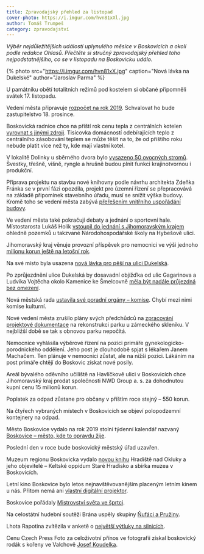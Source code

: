 ```yaml
---
title: Zpravodajský přehled za listopad
cover-photo: https://i.imgur.com/hvn81xXl.jpg
author: Tomáš Trumpeš
category: zpravodajství
---
```


*Výběr nejdůležitějších událostí uplynulého měsíce v Boskovicích a okolí podle redakce Ohlasů. Přečtěte si stručný zpravodajský přehled toho nejpodstatnějšího, co se v listopadu na Boskovicku událo.*

{% photo src="https://i.imgur.com/hvn81xX.jpg" caption="Nová lávka na Dukelské" author="Jaroslav Parma" %}

U památníku obětí totalitních režimů pod kostelem si občané připomněli svátek 17. listopadu.

Vedení města připravuje [rozpočet na rok 2019](https://forum.ohlasy.info/t/navrh-rozpoctu-na-rok-2019/142). Schvalovat ho bude zastupitelstvo 18. prosince.

Boskovická radnice chce na příští rok cenu tepla z centrálních kotelen [vyrovnat s jinými zdroji](http://www.ohlasy.info/clanky/2018/11/czt-zlevni.html). Tisícovka domácností odebírajících teplo z centrálního zásobování teplem se může těšit na to, že od příštího roku nebude platit více než ty, kde mají vlastní kotel.

V lokalitě Dolinky u sběrného dvora bylo [vysazeno 50 ovocných stromů](http://boskovice.cz/spolecne-jsme-vysadili-50-ovocnych-stromu/d-35139). Švestky, třešně, višně, ryngle a hrušně budou plnit funkci krajinotvornou i produkční.

Příprava projektu na stavbu nové knihovny podle návrhu architekta Zdeňka Fránka se v první fázi opozdila, projekt pro územní řízení se přepracovává na základě připomínek stavebního úřadu, musí se snížit výška budovy. Kromě toho se vedení města zabývá [přeřešením vnitřního uspořádání budovy](http://www.ohlasy.info/clanky/2018/11/z-radnice.html).

Ve vedení města také pokračují debaty a jednání o sportovní hale. Místostarosta Lukáš Holík [vstoupil do jednání s Jihomoravským krajem](http://www.ohlasy.info/clanky/2018/11/z-radnice.html) ohledně pozemků u takzvané Národohospodářské školy na Hybešově ulici.

Jihomoravský kraj věnuje provozní příspěvek pro nemocnici ve výši jednoho [milionu korun ještě na letošní rok](http://www.ohlasy.info/clanky/2018/11/z-radnice.html).

Na své místo byla usazena [nová lávka pro pěší na ulici Dukelská](http://boskovice.cz/nova-lavka-je-na-svem-miste/d-35126).

Po zprůjezdnění ulice Dukelská by dosavadní objížďka od ulic Gagarinova a Ludvíka Vojtěcha okolo Kamenice ke Šmelcovně [měla být nadále průjezdná bez omezení](http://www.ohlasy.info/clanky/2018/11/z-radnice.html).

Nová městská rada [ustavila své poradní orgány – komise](http://www.ohlasy.info/clanky/2018/11/z-radnice.html). Chybí mezi nimi komise kulturní.

Nové vedení města zrušilo plány svých předchůdců na [zpracování projektové dokumentace](http://www.ohlasy.info/clanky/2018/11/z-radnice.html) na rekonstrukci parku u zámeckého skleníku. V nejbližší době se tak s obnovou parku nepočítá.

Nemocnice vyhlásila výběrové řízení na pozici primáře gynekologicko-porodnického oddělení. Jeho post je dlouhodobě spjat s lékařem Janem Machačem. Ten plánuje v nemocnici zůstat, ale na nižší pozici. Lákáním na post primáře chtějí do Boskovic získat nové posily.

Areál bývalého oděvního učiliště na Havlíčkově ulici v Boskovicích chce Jihomoravský kraj prodat společnosti NWD Group a. s. za dohodnutou kupní cenu 15 milionů korun.

Poplatek za odpad zůstane pro občany v příštím roce stejný – 550 korun.

Na čtyřech vybraných místech v Boskovicích se objeví polopodzemní kontejnery na odpad.

Město Boskovice vydalo na rok 2019 stolní týdenní kalendář nazvaný [Boskovice – město, kde to opravdu žije](http://boskovice.cz/kalendar-mesta-boskovice-je-jiz-v-nbsp-prodeji/d-35133).

Poslední den v roce bude boskovický městský úřad uzavřen.

Muzeum regionu Boskovicka vydalo [novou knihu](http://boskovice.cz/v-muzeu-se-krtilo-oppidum/d-35072) Hradiště nad Okluky a jeho objevitelé – Keltské oppidum Staré Hradisko a sbírka muzea v Boskovicích.

Letní kino Boskovice bylo letos nejnavštěvovanějším placeným letním kinem u nás. Přitom nemá ani [vlastní digitální projektor](http://www.ohlasy.info/clanky/2018/11/letnak-projektor.html).

Boskovice pořádaly [Mistrovství světa ve šprtci](http://boskovice.cz/boskovice-poradaly-mistrovstvi-cr-ve-nbsp-sprtci/d-35172).

Na celostátní hudební soutěži Brána uspěly skupiny [Ňufáci a Pružiny](http://boskovice.cz/dve-ceny-z-nbsp-celostatni-hudebni-souteze-brana-putuji-do-nbsp-boskovic/d-35182).

Lhota Rapotina zvítězila v anketě o [největší výtluky na silnicích](https://zpravy.aktualne.cz/ekonomika/kde-je-nejhorsi-dira-ceske-republiky-pojistovna-ukazala-dese/r~ff55d5f2e73811e8bf040cc47ab5f122/v~sl:45bf9ff64bb45bcaf52f300f6c8e963a/).

Cenu Czech Press Foto za celoživotní přínos ve fotografii získal boskovický rodák s kořeny ve Valchově [Josef Koudelka](https://www.czechphoto.org/detail-novinky/980-30/video-josef-koudelka-obdrzel-cenu-za-celozivotni-prinos-ve-fotografii/).

